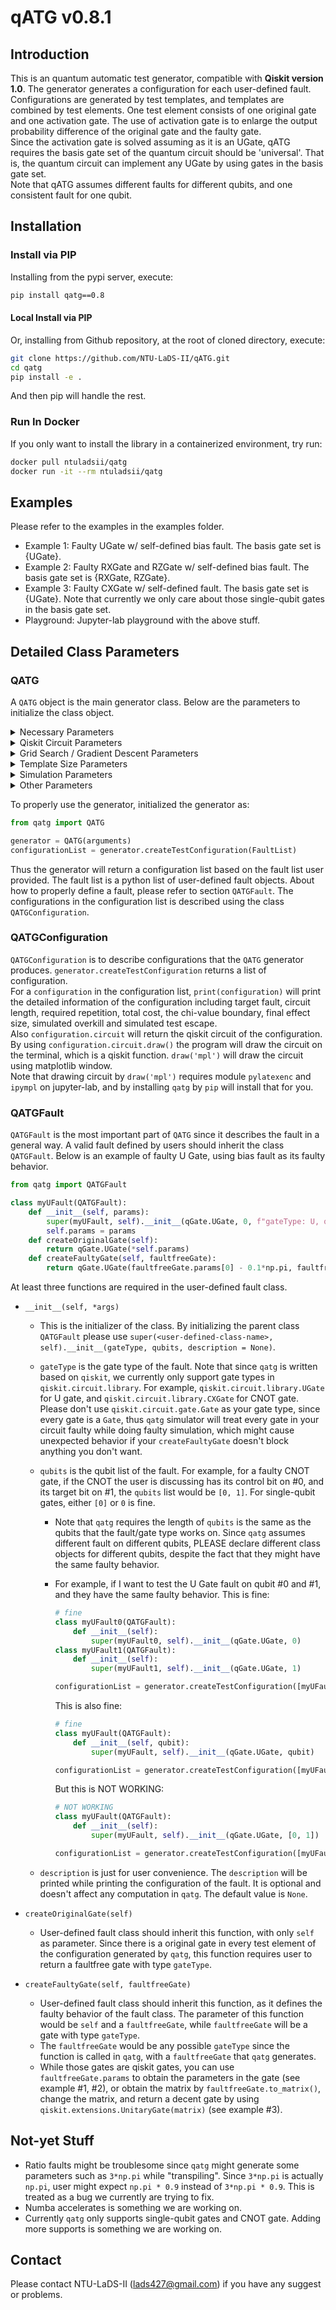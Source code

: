 # qATG v0.8.1

## Introduction

This is an quantum automatic test generator, compatible with __**Qiskit version 1.0**__. The generator generates a configuration for each user-defined fault.
Configurations are generated by test templates, and templates are combined by test elements. One test element consists of one original gate and one activation gate. The use of activation gate is to enlarge the output probability difference of the original gate and the faulty gate. <br>
Since the activation gate is solved assuming as it is an UGate, qATG requires the basis gate set of the quantum circuit should be 'universal'. That is, the quantum circuit can implement any UGate by using gates in the basis gate set. <br>
Note that qATG assumes different faults for different qubits, and one consistent fault for one qubit.

## Installation

### Install via PIP

Installing from the pypi server, execute:

```bash
pip install qatg==0.8
```

#### Local Install via PIP

Or, installing from Github repository, at the root of cloned directory, execute:

```bash
git clone https://github.com/NTU-LaDS-II/qATG.git
cd qatg
pip install -e .
```

And then pip will handle the rest.

### Run In Docker

If you only want to install the library in a containerized environment, try run:

```bash
docker pull ntuladsii/qatg
docker run -it --rm ntuladsii/qatg
```

## Examples

Please refer to the examples in the examples folder.

* Example 1: Faulty UGate w/ self-defined bias fault. The basis gate set is {UGate}.
* Example 2: Faulty RXGate and RZGate w/ self-defined bias fault. The basis gate set is {RXGate, RZGate}.
* Example 3: Faulty CXGate w/ self-defined fault. The basis gate set is {UGate}. Note that currently we only care about those single-qubit gates in the basis gate set.
* Playground: Jupyter-lab playground with the above stuff.

## Detailed Class Parameters

### QATG

A `QATG` object is the main generator class. Below are the parameters to initialize the class object.

<details>
 <summary>Necessary Parameters</summary>
 <ul>
  <li><var>circuitSize</var>: the size of the qiskit circuit. Note that since qiskit starts their circuit from #0, if you want to construct a fault with qubits not starting from #0, please choose your circuit size wisely. For example, if you want a single-qubit fault on #3, since qubit #3 should exists the circuit size should at least be 4. This should be a positive integer.</li>
  <li><var>basisGateSet</var>: the basis gate set of the circuit. Should be "universal", that is, the circuit can implement any effective U gate by using the gates in the basis gate set. The <code>qatg</code> generator will transpile the optimal activation gate (which is a U gate) by <code>qiskit.transpile()</code>. This should be a list of <code>qiskit.circuit.library</code> gates.</li>
  <li><var>circuitInitializedStates</var>: this is a dictionary that records the initialized of the circuit with different qubit length. The key should be positive integers indicating the number of qubit the state concerns, and the value should be a normalized complex vector with length <code>2**key</code>, which states the initial state of the circuit for the concerned length of qubits. For example, this can be something like <code>{1: [1, 0], 2: [1, 0, 0, 0]}</code>, where in this case, the circuit is initialized to |0> for single-qubit gates, and |00> for two-qubit gates. Note that the order of qiskit qubits is quite different from some physics textbooks.</li>
 </ul>
</details>

<details>
 <summary>Qiskit Circuit Parameters</summary>
 <ul>
  <li><var>quantumRegisterName</var>: the quantum register name of the qiskit circuit. Is the parameter of <code>qiskit.QuantumRegister()</code>. The default value is 'q'.</li>
  <li><var>classicalRegisterName</var>: the classical register name of the qiskit circuit. Is the parameter of <code>qiskit.ClassicalRegister()</code>. The default value is 'c'.</li>
 </ul>
</details>

<details>
 <summary>Grid Search / Gradient Descent Parameters</summary>
 <ul>
  <li><var>gridSlice</var>: the slices of the grid while doing grid search, searching for parameters for sub-optimal activation gates. Currently the generator searches every U gate parameters in <code>numpy.linspace(-np.pi, np.pi, num=gridSlice, endpoint=True)</code>. This should be a positive integer and the default value is 11.</li>
  <li><var>gradientDescentMaxIteration</var>: the max iteration of gradient descent after the grid search. The generator does a bit gradient descent after the grid search for better fine tuning. This should be a positive integer and the default value is 1000.</li>
  <li><var>gradientDescentStep</var>: the step of each gradient descent. The gradient descent is performed by <code>x(t+1) = x(t) + s * gradient(score(x(t)))</code>, and the <var>s</var> is the step. The default value is 0.2.</li>
  <li><var>gradientMeasureStep</var>: since we cannot obtain the true gradient of the score function, we measure it by a discrete method <code>gradient(score(x(t))) = (x(t+e)-x(t))/e</code>. <var>e</var> is the measure step. The default value is 0.0001.</li>
  <li><var>gradientDeltaThreshold</var>: the ending criteria of gradient descent is that the 2-norm of the estimated gradient is less than this threshold. The default value is 1e-8.</li>
 </ul>
</details>

<details>
 <summary>Template Size Parameters</summary>
 <ul>
  <li><var>maxTestTemplateSize</var>: the maximum number of test elements in the test template. The default value is 50.</li>
  <li><var>minRequiredEffectSize</var>: the minimum required effect size for the generator to terminate. For smaller effect size, you might get a short test template, but a large repetition; for larger effect size, you might get a small repetition since the output probability difference is quite large for the faultfree and faulty circuit, but it requires long test template. The default value is 3.</li>
 </ul>
</details>

<details>
 <summary>Simulation Parameters</summary>
 <ul>
  <li><var>oneQubitErrorProb</var>: the depolarizing error of single-qubit gates while generating noise model during simulation. The default value is 0.001.</li>
  <li><var>twoQubitErrorProb</var>: the depolarizing error of two-qubit gates while generating noise model during simulation. The default value is 0.1.</li>
  <li><var>zeroReadoutErrorProb</var>: the readout error, called <code>qiskit.providers.aer.noise.errors.ReadoutError([self.zeroReadoutErrorProb, self.oneReadoutErrorProb])</code> while generating noise model during simulation. The default value is [0.985, 0.015].</li>
  <li><var>oneReadoutErrorProb</var> the readout error, called <code>qiskit.providers.aer.noise.errors.ReadoutError([self.zeroReadoutErrorProb, self.oneReadoutErrorProb])</code> while generating noise model during simulation. The default value is [0.015, 0.985].</li>
  <li><var>targetAlpha</var>: target 1-overkill of the test configuration. The default value is 0.99.</li>
  <li><var>targetBeta</var>: target 1-(test escape) of the test configuration. The default value is 0.999.</li>
  <li><var>simulationShots</var>: simulation shots while evaluating the faulty/faultfree distribution of the circuit. The default value is 200000.</li>
  <li><var>testSampleTime</var>: simulated overkill and simulated test escape will be evalutated using <var>testSampleTime</var> times of simulation. The default value is 10000.</li>
 </ul>
</details>

<details>
 <summary>Other Parameters</summary>
 <ul>
  <li><var>verbose</var>: whether additional information is printed during test configuration generation. The default value is False.</li>
 </ul>
</details>

To properly use the generator, initialized the generator as:

```python
from qatg import QATG

generator = QATG(arguments)
configurationList = generator.createTestConfiguration(FaultList)
```

Thus the generator will return a configuration list based on the fault list user provided. The fault list is a python list of user-defined fault objects. About how to properly define a fault, please refer to section `QATGFault`. The configurations in the configuration list is described using the class `QATGConfiguration`.

### QATGConfiguration

`QATGConfiguration` is to describe configurations that the `QATG` generator produces. `generator.createTestConfiguration` returns a list of configuration. <br>
For a `configuration` in the configuration list, `print(configuration)` will print the detailed information of the configuration including target fault, circuit length, required repetition, total cost, the chi-value boundary, final effect size, simulated overkill and simulated test escape. <br>
Also `configuration.circuit` will return the qiskit circuit of the configuration. By using `configuration.circuit.draw()` the program will draw the circuit on the terminal, which is a qiskit function. `draw('mpl')` will draw the circuit using matplotlib window. <br>
Note that drawing circuit by `draw('mpl')` requires module `pylatexenc` and `ipympl` on jupyter-lab, and by installing `qatg` by `pip` will install that for you.

### QATGFault

`QATGFault` is the most important part of `QATG` since it describes the fault in a general way. A valid fault defined by users should inherit the class `QATGFault`. Below is an example of faulty U Gate, using bias fault as its faulty behavior.

```python
from qatg import QATGFault

class myUFault(QATGFault):
    def __init__(self, params):
        super(myUFault, self).__init__(qGate.UGate, 0, f"gateType: U, qubits: 0, params: {params}")
        self.params = params
    def createOriginalGate(self):
        return qGate.UGate(*self.params)
    def createFaultyGate(self, faultfreeGate):
        return qGate.UGate(faultfreeGate.params[0] - 0.1*np.pi, faultfreeGate.params[1], faultfreeGate.params[2]) # bias fault on theta
```

At least three functions are required in the user-defined fault class.

* `__init__(self, *args)`
  - This is the initializer of the class. By initializing the parent class `QATGFault` please use `super(<user-defined-class-name>, self).__init__(gateType, qubits, description = None)`.
  - `gateType` is the gate type of the fault. Note that since `qatg` is written based on `qiskit`, we currently only support gate types in `qiskit.circuit.library`. For example, `qiskit.circuit.library.UGate` for U gate, and `qiskit.circuit.library.CXGate` for CNOT gate. Please don't use `qiskit.circuit.gate.Gate` as your gate type, since every gate is a `Gate`, thus `qatg` simulator will treat every gate in your circuit faulty while doing faulty simulation, which might cause unexpected behavior if your `createFaultyGate` doesn't block anything you don't want.
  - `qubits` is the qubit list of the fault. For example, for a faulty CNOT gate, if the CNOT the user is discussing has its control bit on #0, and its target bit on #1, the `qubits` list would be `[0, 1]`. For single-qubit gates, either `[0]` or `0` is fine.
    + Note that `qatg` requires the length of `qubits` is the same as the qubits that the fault/gate type works on. Since `qatg` assumes different fault on different qubits, PLEASE declare different class objects for different qubits, despite the fact that they might have the same faulty behavior.
    + For example, if I want to test the U Gate fault on qubit #0 and #1, and they have the same faulty behavior. This is fine:

      ```python
      # fine
      class myUFault0(QATGFault):
          def __init__(self):
              super(myUFault0, self).__init__(qGate.UGate, 0)
      class myUFault1(QATGFault):
          def __init__(self):
              super(myUFault1, self).__init__(qGate.UGate, 1)

      configurationList = generator.createTestConfiguration([myUFault0(), myUFault1()])
      ```

      This is also fine:

      ```python
      # fine
      class myUFault(QATGFault):
          def __init__(self, qubit):
              super(myUFault, self).__init__(qGate.UGate, qubit)

      configurationList = generator.createTestConfiguration([myUFault(0), myUFault(1)])
      ```

      But this is NOT WORKING:

      ```python
      # NOT WORKING
      class myUFault(QATGFault):
          def __init__(self):
              super(myUFault, self).__init__(qGate.UGate, [0, 1])

      configurationList = generator.createTestConfiguration([myUFault()])
      ```

  - `description` is just for user convenience. The `description` will be printed while printing the configuration of the fault. It is optional and doesn't affect any computation in `qatg`. The default value is `None`.

* `createOriginalGate(self)`
  - User-defined fault class should inherit this function, with only `self` as parameter. Since there is a original gate in every test element of the configuration generated by `qatg`, this function requires user to return a faultfree gate with type `gateType`.

* `createFaultyGate(self, faultfreeGate)`
  - User-defined fault class should inherit this function, as it defines the faulty behavior of the fault class. The parameter of this function would be `self` and a `faultfreeGate`, while `faultfreeGate` will be a gate with type `gateType`.
  - The `faultfreeGate` would be any possible `gateType` since the function is called in `qatg`, with a `faultfreeGate` that `qatg` generates.
  - While those gates are qiskit gates, you can use `faultfreeGate.params` to obtain the parameters in the gate (see example #1, #2), or obtain the matrix by `faultfreeGate.to_matrix()`, change the matrix, and return a decent gate by using `qiskit.extensions.UnitaryGate(matrix)` (see example #3).

## Not-yet Stuff

* Ratio faults might be troublesome since `qatg` might generate some parameters such as `3*np.pi` while "transpiling". Since `3*np.pi` is actually `np.pi`, user might expect `np.pi * 0.9` instead of `3*np.pi * 0.9`. This is treated as a bug we currently are trying to fix.
* Numba accelerates is something we are working on.
* Currently `qatg` only supports single-qubit gates and CNOT gate. Adding more supports is something we are working on.

## Contact

Please contact NTU-LaDS-II (<lads427@gmail.com>) if you have any suggest or problems.
